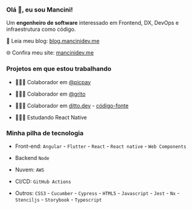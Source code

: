 ### Olá 👋, eu sou Mancini!

Um **engenheiro de software** interessado em Frontend, DX, DevOps e infraestrutura como código.

📘 Leia meu blog: [blog.mancinidev.me](https://blog.mancinidev.me)

🌐 Confira meu site: [mancinidev.me](https://mancinidev.me)

### Projetos em que estou trabalhando

- 👨🏼‍💻 Colaborador em [@picpay](https://github.com/PicPay)
  
- 👨🏼‍💻 Colaborador em [@grito](https://github.com/GritoApp)

- 👨🏼‍💻 Colaborador em [ditto.dev](http://ditto.dev/) - [código-fonte](https://github.com/leandro-mancini/ditto)

- 👨🏼‍💻 Estudando React Native

### Minha pilha de tecnologia

- Front-end: `Angular` - `Flutter` - `React` - `React native` - `Web Components`
  
- Backend `Node`
  
- Nuvem: `AWS`
  
- CI/CD: `GitHub Actions`
  
- Outros: `CSS3` - `Cucumber` - `Cypress` - `HTML5` - `Javascript` -  `Jest` - `Nx` - `Stenciljs` - `Storybook` - `Typescript`
